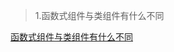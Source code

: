 

> 1.函数式组件与类组件有什么不同

[函数式组件与类组件有什么不同](https://overreacted.io/zh-hans/how-are-function-components-different-from-classes/)